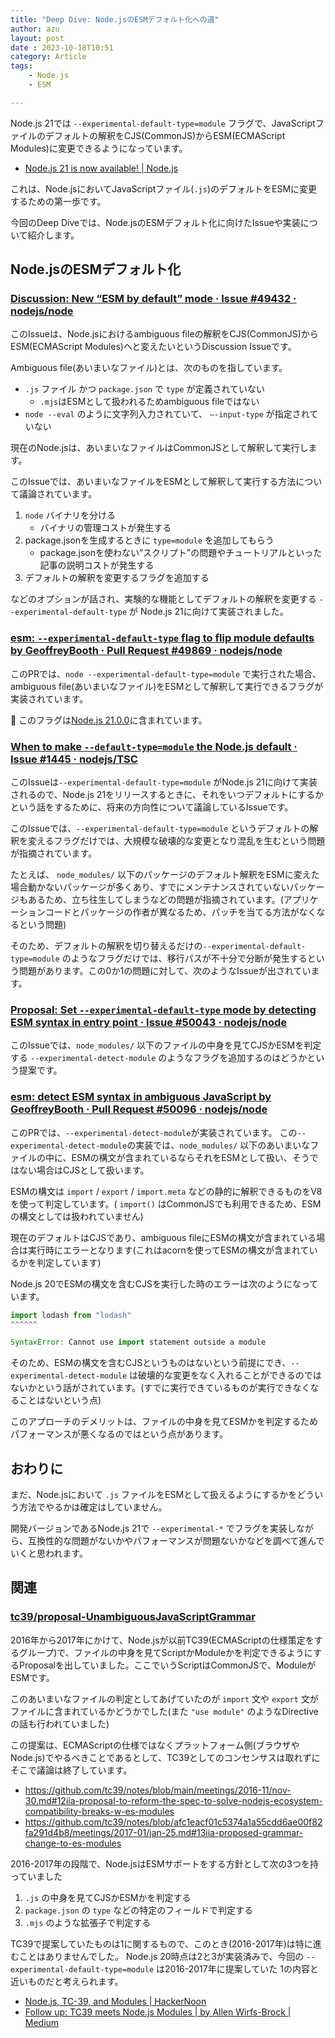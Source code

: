 ```yaml
---
title: "Deep Dive: Node.jsのESMデフォルト化への道"
author: azu
layout: post
date : 2023-10-18T10:51
category: Article
tags:
    - Node.js
    - ESM

---
```


Node.js 21では `--experimental-default-type=module` フラグで、JavaScriptファイルのデフォルトの解釈をCJS(CommonJS)からESM(ECMAScript Modules)に変更できるようになっています。

- [Node.js 21 is now available! | Node.js](https://nodejs.org/en/blog/announcements/v21-release-announce)

これは、Node.jsにおいてJavaScriptファイル(`.js`)のデフォルトをESMに変更するための第一歩です。

今回のDeep Diveでは、Node.jsのESMデフォルト化に向けたIssueや実装について紹介します。

## Node.jsのESMデフォルト化

### [Discussion: New “ESM by default” mode · Issue #49432 · nodejs/node](https://github.com/nodejs/node/issues/49432)

このIssueは、Node.jsにおけるambiguous fileの解釈をCJS(CommonJS)からESM(ECMAScript Modules)へと変えたいというDiscussion Issueです。

Ambiguous file(あいまいなファイル)とは、次のものを指しています。

- `.js` ファイル かつ `package.json` で `type` が定義されていない
  - `.mjs`はESMとして扱われるためambiguous fileではない
- `node --eval` のように文字列入力されていて、 `—-input-type` が指定されていない

現在のNode.jsは、あいまいなファイルはCommonJSとして解釈して実行します。

このIssueでは、あいまいなファイルをESMとして解釈して実行する方法について議論されています。

1. `node` バイナリを分ける
    - バイナリの管理コストが発生する
2. package.jsonを生成するときに `type=module` を追加してもらう
    - package.jsonを使わない”スクリプト”の問題やチュートリアルといった記事の説明コストが発生する
3. デフォルトの解釈を変更するフラグを追加する

などのオプションが話され、実験的な機能としてデフォルトの解釈を変更する `--experimental-default-type` が Node.js 21に向けて実装されました。

### [esm: `--experimental-default-type` flag to flip module defaults by GeoffreyBooth · Pull Request #49869 · nodejs/node](https://github.com/nodejs/node/pull/49869)

このPRでは、`node --experimental-default-type=module` で実行された場合、ambiguous file(あいまいなファイル)をESMとして解釈して実行できるフラグが実装されています。

📝 このフラグは[Node.js 21.0.0](https://nodejs.org/en/blog/release/v21.0.0)に含まれています。

### [When to make `--default-type=module` the Node.js default · Issue #1445 · nodejs/TSC](https://github.com/nodejs/TSC/issues/1445)

このIssueは`--experimental-default-type=module` がNode.js 21に向けて実装されるので、Node.js 21をリリースするときに、それをいつデフォルトにするかという話をするために、将来の方向性について議論しているIssueです。

このIssueでは、`--experimental-default-type=module` というデフォルトの解釈を変えるフラグだけでは、大規模な破壊的な変更となり混乱を生むという問題が指摘されています。

たとえば、 `node_modules/` 以下のパッケージのデフォルト解釈をESMに変えた場合動かないパッケージが多くあり、すでにメンテナンスされていないパッケージもあるため、立ち往生してしまうなどの問題が指摘されています。(アプリケーションコードとパッケージの作者が異なるため、パッチを当てる方法がなくなるという問題)

そのため、デフォルトの解釈を切り替えるだけの`--experimental-default-type=module` のようなフラグだけでは、移行パスが不十分で分断が発生するという問題があります。この0か1の問題に対して、次のようなIssueが出されています。

### [Proposal: Set `--experimental-default-type` mode by detecting ESM syntax in entry point · Issue #50043 · nodejs/node](https://github.com/nodejs/node/issues/50043)

このIssueでは、`node_modules/` 以下のファイルの中身を見てCJSかESMを判定する `--experimental-detect-module` のようなフラグを追加するのはどうかという提案です。

### [esm: detect ESM syntax in ambiguous JavaScript by GeoffreyBooth · Pull Request #50096 · nodejs/node](https://github.com/nodejs/node/pull/50096)

このPRでは、`--experimental-detect-module`が実装されています。
この`--experimental-detect-module`の実装では、`node_modules/` 以下のあいまいなファイルの中に、ESMの構文が含まれているならそれをESMとして扱い、そうではない場合はCJSとして扱います。

ESMの構文は `import` / `export` / `import.meta` などの静的に解釈できるものをV8を使って判定しています。( `import()` はCommonJSでも利用できるため、ESMの構文としては扱われていません)

現在のデフォルトはCJSであり、ambiguous fileにESMの構文が含まれている場合は実行時にエラーとなります(これはacornを使ってESMの構文が含まれているかを判定しています)

Node.js 20でESMの構文を含むCJSを実行した時のエラーは次のようになっています。

```jsx
import lodash from "lodash"
^^^^^^

SyntaxError: Cannot use import statement outside a module
```

そのため、ESMの構文を含むCJSというものはないという前提にでき、`--experimental-detect-module` は破壊的な変更をなく入れることができるのではないかという話がされています。(すでに実行できているものが実行できなくなることはないという点)

このアプローチのデメリットは、ファイルの中身を見てESMかを判定するためパフォーマンスが悪くなるのではという点があります。

## おわりに

まだ、Node.jsにおいて `.js` ファイルをESMとして扱えるようにするかをどういう方法でやるかは確定はしていません。

開発バージョンであるNode.js 21で `--experimental-*` でフラグを実装しながら、互換性的な問題がないかやパフォーマンスが問題ないかなどを調べて進んでいくと思われます。

## 関連

### [tc39/proposal-UnambiguousJavaScriptGrammar](https://github.com/tc39/proposal-UnambiguousJavaScriptGrammar)

2016年から2017年にかけて、Node.jsが以前TC39(ECMAScriptの仕様策定をするグループ)で、ファイルの中身を見てScriptかModuleかを判定できるようにするProposalを出していました。ここでいうScriptはCommonJSで、ModuleがESMです。

このあいまいなファイルの判定としてあげていたのが `import` 文や `export` 文がファイルに含まれているかどうかでした(また `"use module"` のようなDirectiveの話も行われていました)

この提案は、ECMAScriptの仕様ではなくプラットフォーム側(ブラウザやNode.js)でやるべきことであるとして、TC39としてのコンセンサスは取れずにそこで議論は終了しています。

- https://github.com/tc39/notes/blob/main/meetings/2016-11/nov-30.md#12iia-proposal-to-reform-the-spec-to-solve-nodejs-ecosystem-compatibility-breaks-w-es-modules
- https://github.com/tc39/notes/blob/afc1eacf01c5374a1a55cdd6ae00f82fa291d4b8/meetings/2017-01/jan-25.md#13iia-proposed-grammar-change-to-es-modules

2016-2017年の段階で、Node.jsはESMサポートをする方針として次の3つを持っていました

1. `.js` の中身を見てCJSかESMかを判定する
2. `package.json` の `type` などの特定のフィールドで判定する
3. `.mjs` のような拡張子で判定する

TC39で提案していたものは1に関するもので、このとき(2016-2017年)は特に進むことはありませんでした。
Node.js 20時点は2と3が実装済みで、今回の `--experimental-default-type=module` は2016-2017年に提案していた 1の内容と近いものだと考えられます。

- [Node.js, TC-39, and Modules | HackerNoon](https://hackernoon.com/node-js-tc-39-and-modules-a1118aecf95e#.sh1fdwodi)
- [Follow up: TC39 meets Node.js Modules | by Allen Wirfs-Brock | Medium](https://medium.com/@awbjs/follow-up-tc39-meets-node-js-modules-76fdea278370)